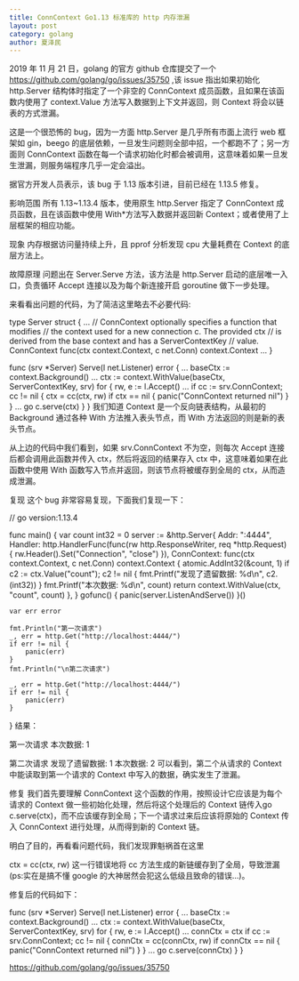 ```yaml
---
title: ConnContext Go1.13 标准库的 http 内存泄漏
layout: post
category: golang
author: 夏泽民
---
```

2019 年 11 月 21 日，golang 的官方 github 仓库提交了一个 https://github.com/golang/go/issues/35750 ,该 issue 指出如果初始化 http.Server 结构体时指定了一个非空的 ConnContext 成员函数，且如果在该函数内使用了 context.Value 方法写入数据到上下文并返回，则 Context 将会以链表的方式泄漏。

这是一个很恐怖的 bug，因为一方面 http.Server 是几乎所有市面上流行 web 框架如 gin，beego 的底层依赖，一旦发生问题则全部中招，一个都跑不了；另一方面则 ConnContext 函数在每一个请求初始化时都会被调用，这意味着如果一旦发生泄漏，则服务端程序几乎一定会溢出。

据官方开发人员表示，该 bug 于 1.13 版本引进，目前已经在 1.13.5 修复。
<!-- more -->

影响范围
所有 1.13~1.13.4 版本，使用原生 http.Server 指定了 ConnContext 成员函数，且在该函数中使用 With*方法写入数据并返回新 Context；或者使用了上层框架的相应功能。

现象
内存根据访问量持续上升，且 pprof 分析发现 cpu 大量耗费在 Context 的底层方法上。

故障原理
问题出在 Server.Serve 方法，该方法是 http.Server 启动的底层唯一入口，负责循环 Accept 连接以及为每个新连接开启 goroutine 做下一步处理。

来看看出问题的代码，为了简洁这里略去不必要代码:

type Server struct {
    ...
	// ConnContext optionally specifies a function that modifies
	// the context used for a new connection c. The provided ctx
	// is derived from the base context and has a ServerContextKey
	// value.
	ConnContext func(ctx context.Context, c net.Conn) context.Context
    ...
}

func (srv *Server) Serve(l net.Listener) error {
        ...
	baseCtx := context.Background()
        ...
	ctx := context.WithValue(baseCtx, ServerContextKey, srv)
	for {
		rw, e := l.Accept()
	        ...
		if cc := srv.ConnContext; cc != nil {
			ctx = cc(ctx, rw)
			if ctx == nil {
				panic("ConnContext returned nil")
			}
		}
                ...
		go c.serve(ctx)
	}
}
我们知道 Context 是一个反向链表结构，从最初的 Background 通过各种 With 方法推入表头节点，而 With 方法返回的则是新的表头节点。

从上边的代码中我们看到，如果 srv.ConnContext 不为空，则每次 Accept 连接后都会调用此函数并传入 ctx，然后将返回的结果存入 ctx 中，这意味着如果在此函数中使用 With 函数写入节点并返回，则该节点将被缓存到全局的 ctx，从而造成泄漏。

复现
这个 bug 非常容易复现，下面我们复现一下：

// go version:1.13.4

func main() {
	var count int32 = 0
	server := &http.Server{
		Addr: ":4444",
		Handler: http.HandlerFunc(func(rw http.ResponseWriter, req *http.Request) {
			rw.Header().Set("Connection", "close")
		}),
		ConnContext: func(ctx context.Context, c net.Conn) context.Context {
			atomic.AddInt32(&count, 1)
			if c2 := ctx.Value("count"); c2 != nil {
				fmt.Printf("发现了遗留数据: %d\n", c2.(int32))
			}
			fmt.Printf("本次数据: %d\n", count)
			return context.WithValue(ctx, "count", count)
		},
	}
	gofunc() {
		panic(server.ListenAndServe())
	}()

	var err error

	fmt.Println("第一次请求")
	_, err = http.Get("http://localhost:4444/")
	if err != nil {
		panic(err)
	}
	fmt.Println("\n第二次请求")

	_, err = http.Get("http://localhost:4444/")
	if err != nil {
		panic(err)
	}
}
结果：

第一次请求
本次数据: 1

第二次请求
发现了遗留数据: 1
本次数据: 2
可以看到，第二个从请求的 Context 中能读取到第一个请求的 Context 中写入的数据，确实发生了泄漏。

修复
我们首先要理解 ConnContext 这个函数的作用，按照设计它应该是为每个请求的 Context 做一些初始化处理，然后将这个处理后的 Context 链传入go c.serve(ctx)，而不应该缓存到全局；下一个请求过来后应该将原始的 Context 传入 ConnContext 进行处理，从而得到新的 Context 链。

明白了目的，再看看问题代码，我们发现罪魁祸首在这里

ctx = cc(ctx, rw)
这一行错误地将 cc 方法生成的新链缓存到了全局，导致泄漏(ps:实在是搞不懂 google 的大神居然会犯这么低级且致命的错误...)。

修复后的代码如下：

func (srv *Server) Serve(l net.Listener) error {
	...
	baseCtx := context.Background()
	...
	ctx := context.WithValue(baseCtx, ServerContextKey, srv)
	for {
		rw, e := l.Accept()
		...
		connCtx = ctx
		if cc := srv.ConnContext; cc != nil {
			connCtx = cc(connCtx, rw)
			if connCtx == nil {
				panic("ConnContext returned nil")
			}
		}
		...
		go c.serve(connCtx)
	}
}


https://github.com/golang/go/issues/35750